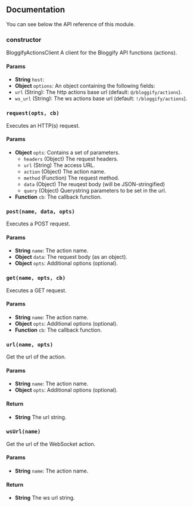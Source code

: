 ## Documentation

You can see below the API reference of this module.

### constructor

BloggifyActionsClient
A client for the Bloggify API functions (actions).

#### Params

- **String** `host`:
- **Object** `options`: An object containing the following fields:
 - `url` (String): The http actions base url (default: `@/bloggify/actions`).
 - `ws_url` (String): The ws actions base url (default: `!/bloggify/actions`).

### `request(opts, cb)`
Executes an HTTP(s) request.

#### Params

- **Object** `opts`: Contains a set of parameters.
  - `headers` (Object)    The request headers.
  - `url`     (String)    The access URL.
  - `action`  (Object)    The action name.
  - `method`  (Function)  The request method.
  - `data`    (Object)    The reuqest body (will be JSON-stringified)
  - `query`   (Object)    Querystring parameters to be set in the url.
- **Function** `cb`: The callback function.

### `post(name, data, opts)`
Executes a POST request.

#### Params

- **String** `name`: The action name.
- **Object** `data`: The request body (as an object).
- **Object** `opts`: Additional options (optional).

### `get(name, opts, cb)`
Executes a GET request.

#### Params

- **String** `name`: The action name.
- **Object** `opts`: Additional options (optional).
- **Function** `cb`: The callback function.

### `url(name, opts)`
Get the url of the action.

#### Params

- **String** `name`: The action name.
- **Object** `opts`: Additional options (optional).

#### Return
- **String** The url string.

### `wsUrl(name)`
Get the url of the WebSocket action.

#### Params

- **String** `name`: The action name.

#### Return
- **String** The ws url string.

